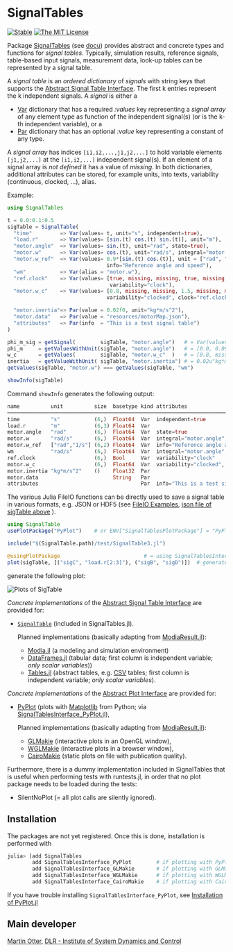 # SignalTables
[![Stable](https://img.shields.io/badge/docs-stable-blue.svg)](https://modiasim.github.io/SignalTables.jl/stable/index.html)
[![The MIT License](https://img.shields.io/badge/license-MIT-brightgreen.svg?style=flat-square)](https://github.com/ModiaSim/SignalTables.jl/blob/master/LICENSE)

Package [SignalTables](https://github.com/ModiaSim/SignalTables.jl) (see [docu](https://modiasim.github.io/SignalTables.jl/stable/index.html))
provides abstract and concrete types and functions for *signal tables*.
Typically, simulation results, reference signals, table-based input signals, measurement data,
look-up tables can be represented by a signal table.

A *signal table* is an *ordered dictionary* of *signals* with string keys that supports the
[Abstract Signal Table Interface](https://modiasim.github.io/SignalTables.jl/stable/Internal/AbstractSignalTableInterface.html). The first k entries
represent the k independent signals. A *signal* is either a

- [Var](https://modiasim.github.io/SignalTables.jl/stable/Functions/Signals.html#SignalTables.Var) dictionary that has a required *:values* key representing a *signal array* of any element type 
  as function of the independent signal(s) (or is the k-th independent variable), or a
- [Par](https://modiasim.github.io/SignalTables.jl/stable/Functions/Signals.html#SignalTables.Par) dictionary that has an optional *:value* key representing a constant of any type.

A *signal array* has indices `[i1,i2,...,j1,j2,...]` to hold variable elements `[j1,j2,...]` 
at the `[i1,i2,...]` independent signal(s). If an element of a signal array is *not defined* 
it has a value of *missing*. In both dictionaries, additional attributes can be stored, 
for example units, into texts, variability (continuous, clocked, ...), alias. 

Example:

```julia
using SignalTables

t = 0.0:0.1:0.5
sigTable = SignalTable(
  "time"         => Var(values= t, unit="s", independent=true),
  "load.r"       => Var(values= [sin.(t) cos.(t) sin.(t)], unit="m"),
  "motor.angle"  => Var(values= sin.(t), unit="rad", state=true),
  "motor.w"      => Var(values= cos.(t), unit="rad/s", integral="motor.angle"),
  "motor.w_ref"  => Var(values= 0.9*[sin.(t) cos.(t)], unit = ["rad", "1/s"],
                                info="Reference angle and speed"),
  "wm"           => Var(alias = "motor.w"),
  "ref.clock"    => Var(values= [true, missing, missing, true, missing, missing],
                                 variability="clock"),
  "motor.w_c"    => Var(values= [0.8, missing, missing, 1.5, missing, missing],
                                variability="clocked", clock="ref.clock"),

  "motor.inertia"=> Par(value = 0.02f0, unit="kg*m/s^2"),
  "motor.data"   => Par(value = "resources/motorMap.json"),
  "attributes"   => Par(info  = "This is a test signal table")
)

phi_m_sig = getSignal(        sigTable, "motor.angle")   # = Var(values=..., unit=..., ...)
phi_m     = getValuesWithUnit(sigTable, "motor.angle")   # = [0.0, 0.0998, 0.1986, ...]u"rad"
w_c       = getValues(        sigTable, "motor.w_c"  )   # = [0.8, missing, missing, 1.5, ...]
inertia   = getValueWithUnit( sigTable, "motor.inertia") # = 0.02u"kg*m/s^2"
getValues(sigTable, "motor.w") === getValues(sigTable, "wm")

showInfo(sigTable)
```

Command `showInfo` generates the following output:

```julia
name          unit          size  basetype kind attributes
─────────────────────────────────────────────────────────────────────────────────────────
time          "s"           (6,)  Float64  Var  independent=true
load.r        "m"           (6,3) Float64  Var
motor.angle   "rad"         (6,)  Float64  Var  state=true
motor.w       "rad/s"       (6,)  Float64  Var  integral="motor.angle"
motor.w_ref   ["rad","1/s"] (6,2) Float64  Var  info="Reference angle and speed"
wm            "rad/s"       (6,)  Float64  Var  integral="motor.angle", alias="motor.w"
ref.clock                   (6,)  Bool     Var  variability="clock"
motor.w_c                   (6,)  Float64  Var  variability="clocked", clock="ref.clock"
motor.inertia "kg*m/s^2"    ()    Float32  Par
motor.data                        String   Par
attributes                                 Par  info="This is a test signal table"
```

The various Julia FileIO functions can be directly used to save a signal table
in various formats, e.g. JSON or HDF5 (see [FileIO Examples](https://modiasim.github.io/SignalTables.jl/stable/Examples/FileIO.html), 
[json file of sigTable above](docs/resources/examples/fileIO/VariousTypes_prettyPrint.json) ).


```julia
using SignalTable
usePlotPackage("PyPlot")    # or ENV["SignalTablesPlotPackage"] = "PyPlot"

include("$(SignalTable.path)/test/SignalTable3.jl")

@usingPlotPackage                           # = using SignalTablesInterface_PyPlot
plot(sigTable, [("sigC", "load.r[2:3]"), ("sigB", "sigD")])  # generate plots
```

generate the following plot:

![Plots of SigTable](https://modiasim.github.io/SignalTables.jl/resources/images/sigTable-line-plots.png)

*Concrete implementations* of the [Abstract Signal Table Interface](https://modiasim.github.io/SignalTables.jl/stable/Internal/AbstractSignalTableInterface.html) are provided for:

- [`SignalTable`](https://modiasim.github.io/SignalTables.jl/stable/Functions/SignalTables.html#SignalTables.SignalTable) (included in SignalTables.jl).

  Planned implementations (basically adapting from [ModiaResult.jl](https://github.com/ModiaSim/ModiaResult.jl)):

  - [Modia.jl](https://github.com/ModiaSim/Modia.jl) (a modeling and simulation environment)
  - [DataFrames.jl](https://github.com/JuliaData/DataFrames.jl)
    (tabular data; first column is independent variable; *only scalar variables*))
  - [Tables.jl](https://github.com/JuliaData/Tables.jl)
    (abstract tables, e.g. [CSV](https://github.com/JuliaData/CSV.jl) tables;
    first column is independent variable; *only scalar variables*).

*Concrete implementations* of the [Abstract Plot Interface](https://modiasim.github.io/SignalTables.jl/stable/Internal/AbstractPlotInterface.html) are provided for:

- [PyPlot](https://github.com/JuliaPy/PyPlot.jl) (plots with [Matplotlib](https://matplotlib.org/stable/) from Python;
  via [SignalTablesInterface_PyPlot.jl](https://github.com/ModiaSim/SignalTablesInterface_PyPlot.jl)),

  Planned implementations (basically adapting from [ModiaResult.jl](https://github.com/ModiaSim/ModiaResult.jl)):
  
  - [GLMakie](https://github.com/JuliaPlots/GLMakie.jl) (interactive plots in an OpenGL window),
  - [WGLMakie](https://github.com/JuliaPlots/WGLMakie.jl) (interactive plots in a browser window),
  - [CairoMakie](https://github.com/JuliaPlots/CairoMakie.jl) (static plots on file with publication quality).

Furthermore, there is a dummy implementation included in SignalTables that is useful when performing tests with runtests.jl,
in order that no plot package needs to be loaded during the tests:

- SilentNoPlot (= all plot calls are silently ignored).


## Installation

The packages are not yet registered. Once this is done, installation is performed with

```julia
julia> ]add SignalTables
        add SignalTablesInterface_PyPlot        # if plotting with PyPlot desired
        add SignalTablesInterface_GLMakie       # if plotting with GLMakie desired
        add SignalTablesInterface_WGLMakie      # if plotting with WGLMakie desired
        add SignalTablesInterface_CairoMakie    # if plotting with CairoMakie desired
```

If you have trouble installing `SignalTablesInterface_PyPlot`, see
[Installation of PyPlot.jl](https://modiasim.github.io/SignalTables.jl/stable/index.html#Installation-of-PyPlot.jl)


## Main developer

[Martin Otter](https://rmc.dlr.de/sr/en/staff/martin.otter/),
[DLR - Institute of System Dynamics and Control](https://www.dlr.de/sr/en)